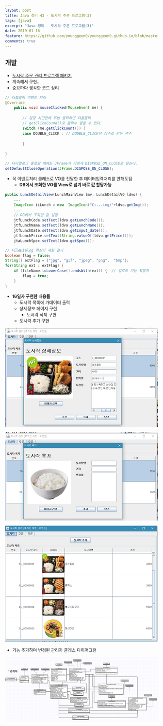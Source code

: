```yaml
---
layout: post
title: Java 정리 43 - 도시락 주문 프로그램(3)
tags: [java]
excerpt: "Java 정리 - 도시락 주문 프로그램(3)"
date: 2019-01-16
feature: https://github.com/younggeun0/younggeun0.github.io/blob/master/_posts/img/java/JavaImageFeature.png?raw=true
comments: true
---
```

 

## 개발

* [도시락 주문 관리 프로그램 패키지](https://github.com/younggeun0/SSangYoung/tree/master/dev/workspace/lunch_prj/src/kr/co/sist/lunch)
* 계속해서 구현..
* 중요하다 생각한 코드 정리

```java
// 더블클릭 이벤트 처리
@Override
    public void mouseClicked(MouseEvent me) {
        
        // 일정 시간안에 두번 클릭하면 더블클릭
        // getClickCound()로 클릭수 얻을 수 있다.
        switch (me.getClickCount()) { 
        case DOUBLE_CLICK : // DOUBLE_CLICK은 상수로 만든 변수
    
        }
        
}
```

```java
// 다이얼로그 종료할 때에는 JFrame과 다르게 DISPOSE_ON_CLOSE로 닫는다.
setDefaultCloseOperation(JFrame.DISPOSE_ON_CLOSE); 
```

* 꼭 이벤트처리 클래스로 VO를 전달한 후 데이터입력처리를 안해도됨
  * **DB에서 조회한 VO를 View로 넘겨 바로 값 할당가능**

```java
public LunchDetailView(LunchMainView lmv, LunchDetailVO ldvo) {
    ...
    ImageIcon iiLunch = new  ImageIcon("C:...img/"+ldvo.getImg());
    ...
    // DB에서 조회한 값 설정
    jtfLunchCode.setText(ldvo.getLunchCode());
    jtfLunchName.setText(ldvo.getLunchName());
    jtfLunchDate.setText(ldvo.getInput_date());
    jtfLunchPrice.setText(String.valueOf(ldvo.getPrice()));
    jtaLunchSpec.setText(ldvo.getSpec());
```

```java
// FileDialog 확장자 제한 걸기
boolean flag = false;
String[] extFlag = {"jpg", "gif", "jpeg", "png",  "bmp"};
for(String ext : extFlag) {
    if (fileName.toLowerCase().endsWith(ext)) {  // 업로드 가능 확장자
        flag = true;
    }
}
```

* **16일자 구현한 내용들**
  * 도시락 목록에 가데이터 출력
  * 상세정보 페이지 구현
    * 도시락 삭제 구현
  * 도시락 추가 구현
  
![02](https://github.com/younggeun0/younggeun0.github.io/blob/master/_posts/img/java/43/02.png?raw=true)

![03](https://github.com/younggeun0/younggeun0.github.io/blob/master/_posts/img/java/43/03.png?raw=true)

![04](https://github.com/younggeun0/younggeun0.github.io/blob/master/_posts/img/java/43/04.png?raw=true)


* 기능 추가하며 변경된 관리자 클래스 다이어그램

![01](https://github.com/younggeun0/younggeun0.github.io/blob/master/_posts/img/java/43/01.png?raw=true)


